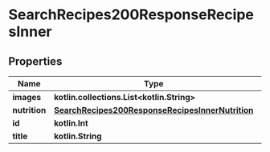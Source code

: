 
# SearchRecipes200ResponseRecipesInner

## Properties
Name | Type | Description | Notes
------------ | ------------- | ------------- | -------------
**images** | **kotlin.collections.List&lt;kotlin.String&gt;** |  |  [optional]
**nutrition** | [**SearchRecipes200ResponseRecipesInnerNutrition**](SearchRecipes200ResponseRecipesInnerNutrition.md) |  |  [optional]
**id** | **kotlin.Int** |  |  [optional]
**title** | **kotlin.String** |  |  [optional]



